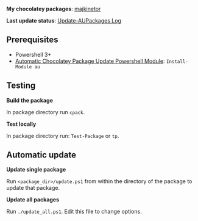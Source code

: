 **My chocolatey packages**: [majkinetor](https://chocolatey.org/profiles/majkinetor)

**Last update status**: [Update-AUPackages Log](https://gist.github.com/majkinetor/44c248fc1e58059e09a4f760928425f0)

Prerequisites
-------------

- Powershell 3+
- [Automatic Chocolatey Package Update Powershell Module](https://github.com/majkinetor/au): `Install-Module au`

Testing
-------

**Build the package**

In package directory run `cpack`.

**Test locally**

In package directory run: `Test-Package` or `tp`.


Automatic update
----------------

**Update single package**

Run `<package_dir>/update.ps1` from within the directory of the package to update that package.

**Update all packages**

Run `./update_all.ps1`. Edit this file to change options.

